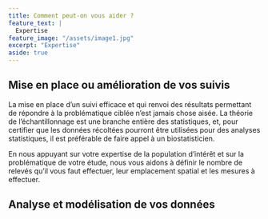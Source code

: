 ```yaml
---
title: Comment peut-on vous aider ? 
feature_text: |
  Expertise
feature_image: "/assets/image1.jpg"
excerpt: "Expertise"
aside: true
---
```




## Mise en place ou amélioration de vos suivis

La mise en place d’un suivi efficace et qui renvoi des résultats permettant de répondre à la problématique ciblée n’est jamais chose aisée. La théorie de l’échantillonnage est une branche entière des statistiques, et, pour certifier que les données récoltées pourront être utilisées pour des analyses statistiques, il est préférable de faire appel à un biostatisticien. 

En nous appuyant sur votre expertise de la population d’intérêt et sur la problématique de votre étude, nous vous aidons à définir le nombre de relevés qu’il vous faut effectuer, leur emplacement spatial et les mesures à effectuer. 

## Analyse et modélisation de vos données
